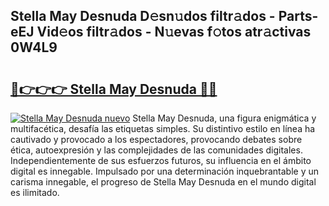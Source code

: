 ## Stella May Desnuda D𝚎sn𝚞dos filtr𝚊dos - Parts-eEJ Vid𝚎os filtr𝚊dos - N𝚞evas f𝚘tos atr𝚊ctivas 0W4L9

# <h2><a href="http://mb9xxc.tromn.icu/?c=Stella+May+Desnuda">🔗👉👉👉 Stella May Desnuda 🔗🔗</a></h2>

[![Stella May Desnuda nuevo](https://i.imgur.com/pEAQMta.gif)](http://mb9xxc.tromn.icu/?c=Stella+May+Desnuda)
Stella May Desnuda, una figura enigmática y multifacética, desafía las etiquetas simples. Su distintivo estilo en línea ha cautivado y provocado a los espectadores, provocando debates sobre ética, autoexpresión y las complejidades de las comunidades digitales. Independientemente de sus esfuerzos futuros, su influencia en el ámbito digital es innegable. Impulsado por una determinación inquebrantable y un carisma innegable, el progreso de Stella May Desnuda en el mundo digital es ilimitado.
